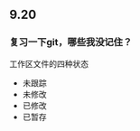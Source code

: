 ## 9.20
### 复习一下git，哪些我没记住？
工作区文件的四种状态
- 未跟踪
- 未修改
- 已修改
- 已暂存

<!--stackedit_data:
eyJoaXN0b3J5IjpbLTQwODI2OTE3NSwtMTUyMTAwMzgzMl19
-->